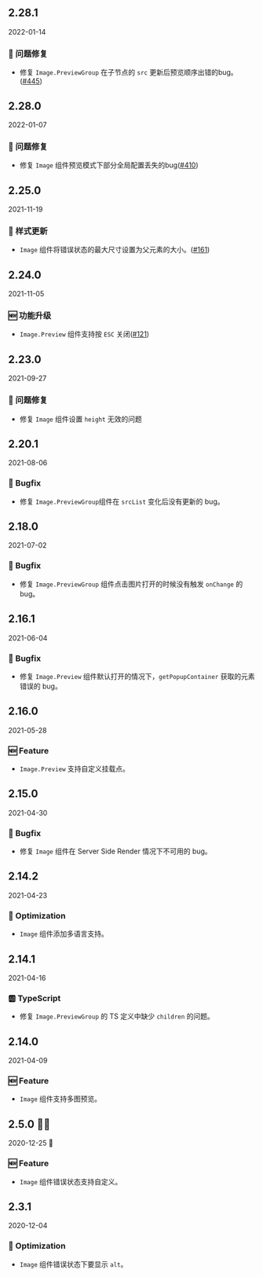 ## 2.28.1

2022-01-14

### 🐛 问题修复

- 修复 `Image.PreviewGroup` 在子节点的 `src` 更新后预览顺序出错的bug。([#445](https://github.com/arco-design/arco-design/pull/445))

## 2.28.0

2022-01-07

### 🐛 问题修复

- 修复 `Image` 组件预览模式下部分全局配置丢失的bug([#410](https://github.com/arco-design/arco-design/pull/410))

## 2.25.0

2021-11-19

### 💅 样式更新

- `Image` 组件将错误状态的最大尺寸设置为父元素的大小。([#161](https://github.com/arco-design/arco-design/pull/161))

## 2.24.0

2021-11-05

### 🆕 功能升级

- `Image.Preview` 组件支持按 `ESC` 关闭([#121](https://github.com/arco-design/arco-design/pull/121))

## 2.23.0

2021-09-27

### 🐛 问题修复

- 修复 `Image` 组件设置 `height` 无效的问题

## 2.20.1

2021-08-06

### 🐛 Bugfix

- 修复 `Image.PreviewGroup`组件在 `srcList` 变化后没有更新的 bug。

## 2.18.0

2021-07-02

### 🐛 Bugfix

- 修复 `Image.PreviewGroup` 组件点击图片打开的时候没有触发 `onChange` 的 bug。

## 2.16.1

2021-06-04

### 🐛 Bugfix

- 修复 `Image.Preview` 组件默认打开的情况下，`getPopupContainer` 获取的元素错误的 bug。

## 2.16.0

2021-05-28

### 🆕 Feature

- `Image.Preview` 支持自定义挂载点。

## 2.15.0

2021-04-30

### 🐛 Bugfix

- 修复 `Image` 组件在 Server Side Render 情况下不可用的 bug。



## 2.14.2

2021-04-23

### 💎 Optimization

- `Image` 组件添加多语言支持。

## 2.14.1

2021-04-16

### 🆎 TypeScript

- 修复 `Image.PreviewGroup` 的 TS 定义中缺少 `children` 的问题。



## 2.14.0

2021-04-09

### 🆕 Feature

- `Image` 组件支持多图预览。

## 2.5.0 🎅🏽

2020-12-25 🎄

### 🆕 Feature

- `Image` 组件错误状态支持自定义。



## 2.3.1

2020-12-04

### 💎 Optimization

- `Image` 组件错误状态下要显示 `alt`。



